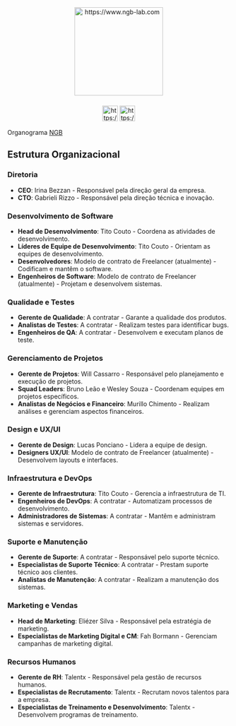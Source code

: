 <div align="center">
  <img src="https://www.ngb-lab.com/_next/image?url=%2FNGB-logo3d-with-glow.png&w=1920&q=75" height="200" alt="https://www.ngb-lab.com"  />
</div>

###

<div align="center">
  <img src="https://www.svgrepo.com/show/431763/linkedin.svg" height="35" alt="https://www.linkedin.com/company/ngb-lab/"  />
  <img src="https://www.svgrepo.com/show/452229/instagram-1.svg" height="35" alt="https://www.instagram.com/ngblab/"  />
</div>

Organograma <a href="https://www.ngb-lab.com">NGB</a>

<h2>Estrutura Organizacional</h2>

<h3>Diretoria</h3>
<ul>
    <li><strong>CEO</strong>: Irina Bezzan - Responsável pela direção geral da empresa.</li>
    <li><strong>CTO</strong>: Gabrieli Rizzo - Responsável pela direção técnica e inovação.</li>
</ul>

<h3>Desenvolvimento de Software</h3>
<ul>
    <li><strong>Head de Desenvolvimento</strong>: Tito Couto - Coordena as atividades de desenvolvimento.</li>
    <li><strong>Líderes de Equipe de Desenvolvimento</strong>: Tito Couto - Orientam as equipes de desenvolvimento.</li>
    <li><strong>Desenvolvedores</strong>: Modelo de contrato de Freelancer (atualmente) - Codificam e mantêm o software.</li>
    <li><strong>Engenheiros de Software</strong>: Modelo de contrato de Freelancer (atualmente) - Projetam e desenvolvem sistemas.</li>
</ul>

<h3>Qualidade e Testes</h3>
<ul>
    <li><strong>Gerente de Qualidade</strong>: A contratar - Garante a qualidade dos produtos.</li>
    <li><strong>Analistas de Testes</strong>: A contratar - Realizam testes para identificar bugs.</li>
    <li><strong>Engenheiros de QA</strong>: A contratar - Desenvolvem e executam planos de teste.</li>
</ul>

<h3>Gerenciamento de Projetos</h3>
<ul>
    <li><strong>Gerente de Projetos</strong>: Will Cassarro - Responsável pelo planejamento e execução de projetos.</li>
    <li><strong>Squad Leaders</strong>: Bruno Leão e Wesley Souza - Coordenam equipes em projetos específicos.</li>
    <li><strong>Analistas de Negócios e Financeiro</strong>: Murillo Chimento - Realizam análises e gerenciam aspectos financeiros.</li>
</ul>

<h3>Design e UX/UI</h3>
<ul>
    <li><strong>Gerente de Design</strong>: Lucas Ponciano - Lidera a equipe de design.</li>
    <li><strong>Designers UX/UI</strong>: Modelo de contrato de Freelancer (atualmente) - Desenvolvem layouts e interfaces.</li>
</ul>

<h3>Infraestrutura e DevOps</h3>
<ul>
    <li><strong>Gerente de Infraestrutura</strong>: Tito Couto - Gerencia a infraestrutura de TI.</li>
    <li><strong>Engenheiros de DevOps</strong>: A contratar - Automatizam processos de desenvolvimento.</li>
    <li><strong>Administradores de Sistemas</strong>: A contratar - Mantêm e administram sistemas e servidores.</li>
</ul>

<h3>Suporte e Manutenção</h3>
<ul>
    <li><strong>Gerente de Suporte</strong>: A contratar - Responsável pelo suporte técnico.</li>
    <li><strong>Especialistas de Suporte Técnico</strong>: A contratar - Prestam suporte técnico aos clientes.</li>
    <li><strong>Analistas de Manutenção</strong>: A contratar - Realizam a manutenção dos sistemas.</li>
</ul>

<h3>Marketing e Vendas</h3>
<ul>
    <li><strong>Head de Marketing</strong>: Eliézer Silva - Responsável pela estratégia de marketing.</li>
    <li><strong>Especialistas de Marketing Digital e CM</strong>: Fah Bormann - Gerenciam campanhas de marketing digital.</li>
</ul>

<h3>Recursos Humanos</h3>
<ul>
    <li><strong>Gerente de RH</strong>: Talentx - Responsável pela gestão de recursos humanos.</li>
    <li><strong>Especialistas de Recrutamento</strong>: Talentx - Recrutam novos talentos para a empresa.</li>
    <li><strong>Especialistas de Treinamento e Desenvolvimento</strong>: Talentx - Desenvolvem programas de treinamento.</li>
</ul>
